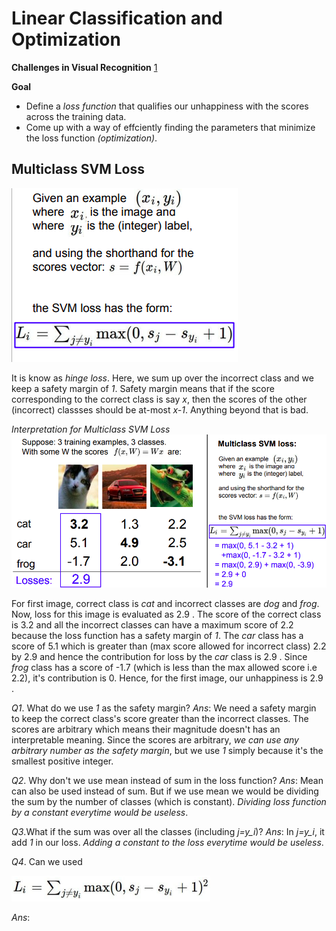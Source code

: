 # Linear Classification and Optimization

**Challenges in Visual Recognition**
[1](/lectures/img/lec_3/1.png)

**Goal**

* Define a *loss function* that qualifies our unhappiness with the scores across the training data.
* Come up with a way of effciently finding the parameters that minimize the loss function *(optimization)*.

## Multiclass SVM Loss
![2](/lectures/img/lec_3/2.png)

It is know as *hinge loss*. Here, we sum up over the incorrect class and we keep a safety margin of *1*. Safety margin means that if the score corresponding to the correct class is say *x*, then the scores of the other (incorrect) classses should be at-most *x-1*. Anything beyond that is bad.

*Interpretation for Multiclass SVM Loss*
![3](/lectures/img/lec_3/3.png)

For first image, correct class is *cat* and incorrect classes are *dog* and *frog*. Now, loss for this image is evaluated as 2.9 . The score of the correct class is 3.2 and all the incorrect classes can have a maximum score of 2.2 because the loss function has a safety margin of *1*. The *car* class has a score of 5.1 which is greater than (max score allowed for incorrect class) 2.2 by 2.9 and hence the contribution for loss by the *car* class is 2.9 . Since *frog* class has a score of -1.7 (which is less than the max allowed score i.e 2.2), it's contribution is 0. Hence, for the first image, our unhappiness is 2.9 .

*Q1*. What do we use *1* as the safety margin?
*Ans*: We need a safety margin to keep the correct class's score greater than the incorrect classes. The scores are arbitrary which means their magnitude doesn't has an interpretable meaning. Since the scores are arbitrary, *we can use any arbitrary number as the safety margin*, but we use *1* simply because it's the smallest positive integer.

*Q2*. Why don't we use mean instead of sum in the loss function?
*Ans*: Mean can also be used instead of sum. But if we use mean we would be dividing the sum by the number of classes (which is constant). *Dividing loss function by a constant everytime would be useless*.

*Q3*.What if the sum was over all the classes (including *j=y_i*)?
*Ans*: In *j=y_i*, it add *1* in our loss. *Adding a constant to the loss everytime would be useless*.

*Q4*. Can we used

![4](/lectures/img/lec_3/4.png)

*Ans*:
